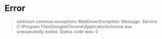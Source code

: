 # Error
>selenium.common.exceptions.WebDriverException: Message: Service C:\Program Files\Google\Chrome\Application\chrome.exe unexpectedly exited. Status code was: 0
